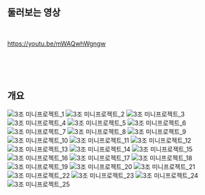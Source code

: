

## 둘러보는 영상

<br>

https://youtu.be/mWAQwhWgngw

<br>
<br><br>

## 개요

![3조 미니프로젝트_1](https://github.com/parkjunhoo/ootm-spring/assets/56852562/cb18841e-2bc4-4edf-99df-ea8008238cf4)
![3조 미니프로젝트_2](https://github.com/parkjunhoo/ootm-spring/assets/56852562/46eb58fa-a0b1-440a-90cc-2af30be38bf5)
![3조 미니프로젝트_3](https://github.com/parkjunhoo/ootm-spring/assets/56852562/cfa76e24-10b1-4ff7-91aa-ad7363d838fc)
![3조 미니프로젝트_4](https://github.com/parkjunhoo/ootm-spring/assets/56852562/d589fca8-ebe9-4126-a84a-633831b2543d)
![3조 미니프로젝트_5](https://github.com/parkjunhoo/ootm-spring/assets/56852562/c3343291-91ab-47e8-be9b-9f222f9e1666)
![3조 미니프로젝트_6](https://github.com/parkjunhoo/ootm-spring/assets/56852562/7a46f823-8e4a-4f65-9908-b3b6add07d1c)
![3조 미니프로젝트_7](https://github.com/parkjunhoo/ootm-spring/assets/56852562/ef155de0-25c5-402e-b64b-a80e359725e9)
![3조 미니프로젝트_8](https://github.com/parkjunhoo/ootm-spring/assets/56852562/35cbe139-e33b-423b-a9ac-5cd311a8f0d8)
![3조 미니프로젝트_9](https://github.com/parkjunhoo/ootm-spring/assets/56852562/f2fe47a4-2de2-435f-b421-ab51970faa70)
![3조 미니프로젝트_10](https://github.com/parkjunhoo/ootm-spring/assets/56852562/68604595-6a75-49e1-a954-a40258d06b4b)
![3조 미니프로젝트_11](https://github.com/parkjunhoo/ootm-spring/assets/56852562/f8bfb969-d295-4f3e-844e-a3c9f981d937)
![3조 미니프로젝트_12](https://github.com/parkjunhoo/ootm-spring/assets/56852562/5ebd044e-037c-428f-af31-fdc4b9d5fe2b)
![3조 미니프로젝트_13](https://github.com/parkjunhoo/ootm-spring/assets/56852562/a26e9278-a8c8-43a4-9f0f-9e44533998b6)
![3조 미니프로젝트_14](https://github.com/parkjunhoo/ootm-spring/assets/56852562/a5ee0b6c-69e1-438d-b187-b1f7653e4bd7)
![3조 미니프로젝트_15](https://github.com/parkjunhoo/ootm-spring/assets/56852562/6527d9d9-eb74-4a4b-9bfa-6e6548699fe6)
![3조 미니프로젝트_16](https://github.com/parkjunhoo/ootm-spring/assets/56852562/a4acce10-8d16-411c-80ed-a56157ff2eee)
![3조 미니프로젝트_17](https://github.com/parkjunhoo/ootm-spring/assets/56852562/0cef49ed-aa05-4379-921d-80a0788fd729)
![3조 미니프로젝트_18](https://github.com/parkjunhoo/ootm-spring/assets/56852562/a96cbf76-ac77-4069-b8bb-bdb258c6a031)
![3조 미니프로젝트_19](https://github.com/parkjunhoo/ootm-spring/assets/56852562/728680d6-5332-4163-a6d7-86de90d7673e)
![3조 미니프로젝트_20](https://github.com/parkjunhoo/ootm-spring/assets/56852562/c0f1db2a-f30b-4dc4-bb43-f6d43fd1dd5f)
![3조 미니프로젝트_21](https://github.com/parkjunhoo/ootm-spring/assets/56852562/fd3f9987-6e7b-41c7-a3e0-ba1b3ac7e1b5)
![3조 미니프로젝트_22](https://github.com/parkjunhoo/ootm-spring/assets/56852562/56d7e1e4-ba76-473e-a05b-9c343e0581aa)
![3조 미니프로젝트_23](https://github.com/parkjunhoo/ootm-spring/assets/56852562/8c07f97e-d08e-46a1-856b-44d8b11791a6)
![3조 미니프로젝트_24](https://github.com/parkjunhoo/ootm-spring/assets/56852562/d6197964-2cba-401d-9a7c-b7e8003ef841)
![3조 미니프로젝트_25](https://github.com/parkjunhoo/ootm-spring/assets/56852562/27fc8f86-d021-4ad8-951e-5e094ee649a5)

